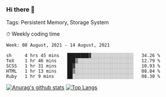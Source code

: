 ### Hi there 👋

Tags: Persistent Memory, Storage System

<!--

[![Anurag's github stats](https://github-readme-stats.vercel.app/api?username=wwyf)](https://github.com/anuraghazra/github-readme-stats)

[![Anurag's github stats](https://github-readme-stats.vercel.app/api?username=wwyf&count_private=true)](https://github.com/anuraghazra/github-readme-stats)


[![Top Langs](https://github-readme-stats.vercel.app/api/top-langs/?username=wwyf&count_private=true&&hide=jupyter%20notebook,html)](https://github.com/anuraghazra/github-readme-stats)



-->


⏱ Weekly coding time

<!--START_SECTION:waka-->
```text
Week: 08 August, 2021 - 14 August, 2021

sh     4 hrs 45 mins   ████████▓░░░░░░░░░░░░░░░░   34.26 % 
TeX    1 hr 46 mins    ███▒░░░░░░░░░░░░░░░░░░░░░   12.79 % 
SCSS   1 hr 31 mins    ██▓░░░░░░░░░░░░░░░░░░░░░░   10.93 % 
HTML   1 hr 13 mins    ██▒░░░░░░░░░░░░░░░░░░░░░░   08.84 % 
Ruby   1 hr 9 mins     ██░░░░░░░░░░░░░░░░░░░░░░░   08.30 % 
```
<!--END_SECTION:waka-->



[![Anurag's github stats](https://github-readme-stats.vercel.app/api?username=wwyf&count_private=true&show_icons=true&hide_border=true)](https://github.com/anuraghazra/github-readme-stats) [![Top Langs](https://github-readme-stats.vercel.app/api/top-langs/?username=wwyf&count_private=true&hide=jupyter%20notebook,html,OpenEdge%20ABL&langs_count=10&layout=compact&hide_border=true)](https://github.com/anuraghazra/github-readme-stats)

<!--

[![willianrod's wakatime stats](https://github-readme-stats.vercel.app/api/wakatime?username=wwyf)](https://github.com/anuraghazra/github-readme-stats)


-->

